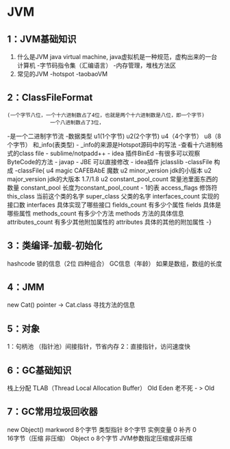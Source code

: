 # JVM

## 1：JVM基础知识

1. 什么是JVM
    java virtual machine, 
    java虚拟机是一种规范，虚构出来的一台计算机
        -字节码指令集（汇编语言）
        -内存管理，堆栈方法区
2. 常见的JVM
    -hotspot
    -taobaoVM
## 2：ClassFileFormat
    (一个字节八位，一个十六进制数占了4位，也就是两个十六进制数是八位，即一个字节)
                  一个八进制数占了3位，
-是一个二进制字节流
-数据类型 u1(1个字节) u2(2个字节) u4（4个字节） u8（8个字节） 和_info(表类型)
    - _info的来源是Hotspot源码中的写法
-查看十六进制格式的class file
    - sublime/notpadd++
    - idea 插件BinEd
-有很多可以观察ByteCode的方法
    - javap
    - JBE 可以直接修改
    - idea插件 jclasslib
-classFile 构成
    -classFile{
        u4 magic CAFEBAbE 魔数
        u2 minor_version  jdk的小版本
        u2 major_version  jdk的大版本 1.7/1.8
        u2 constant_pool_count 常量池里面东西的数量 
        constant_pool 长度为constant_pool_count - 1的表
        access_flags  修饰符
        this_class    当前这个类的名字
        super_class   父类的名字
        interfaces_count    实现的接口数
        interfaces          具体实现了哪些接口
        fields_count        有多少个属性
        fields              具体是哪些属性
        methods_count       有多少个方法
        methods             方法的具体信息
        attributes_count    有多少其他附加属性的
        attributes          具体的其他的附加属性
    -}
    

## 3：类编译-加载-初始化

hashcode
锁的信息（2位 四种组合）
GC信息（年龄）
如果是数组，数组的长度

## 4：JMM

new Cat()
pointer -> Cat.class
寻找方法的信息

## 5：对象

1：句柄池 （指针池）间接指针，节省内存
2：直接指针，访问速度快

## 6：GC基础知识

栈上分配
TLAB（Thread Local Allocation Buffer）
Old
Eden
老不死 - > Old

## 7：GC常用垃圾回收器

new Object()
markword          8个字节
类型指针           8个字节
实例变量           0
补齐                  0		
16字节（压缩 非压缩）
Object o
8个字节 
JVM参数指定压缩或非压缩

